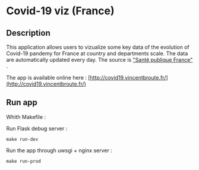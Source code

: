 # Covid-19 viz (France)

## Description

This application allows users to vizualize some key data of the evolution of Covid-19 pandemy for France at country and departments scale.
The data are automatically updated every day. The source is ["Santé publique France"](https://www.data.gouv.fr/fr/datasets/donnees-hospitalieres-relatives-a-lepidemie-de-covid-19/#_) .

The app is available online here : [http://covid19.vincentbroute.fr/](http://covid19.vincentbroute.fr/)

## Run app

Whith Makefile :

Run Flask debug server : 
```
make run-dev
```

Run the app through uwsgi + nginx server :
```
make run-prod
```